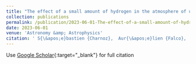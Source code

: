 ```yaml
---
title: "The effect of a small amount of hydrogen in the atmosphere of ultrahot magma-ocean planets: Atmospheric composition and escape"
collection: publications
permalink: /publication/2023-06-01-The-effect-of-a-small-amount-of-hydrogen-in-the-atmosphere-of-ultrahot-magma-ocean-planets-Atmospheric-composition-and-escape
date: 2023-06-01
venue: 'Astronomy &amp; Astrophysics'
citation: ' S{\&apos;e}bastien {Charnoz},  Aur{\&apos;e}lien {Falco},  Pascal {Tremblin},  Paolo {Sossi},  Razvan {Caracas},  Pierre-Olivier {Lagage}, &quot;The effect of a small amount of hydrogen in the atmosphere of ultrahot magma-ocean planets: Atmospheric composition and escape.&quot; Astronomy &amp;amp; Astrophysics, 2023.'
---
```

Use [Google Scholar](https://scholar.google.com/scholar?q=The+effect+of+a+small+amount+of+hydrogen+in+the+atmosphere+of+ultrahot+magma+ocean+planets:+Atmospheric+composition+and+escape){:target="_blank"} for full citation